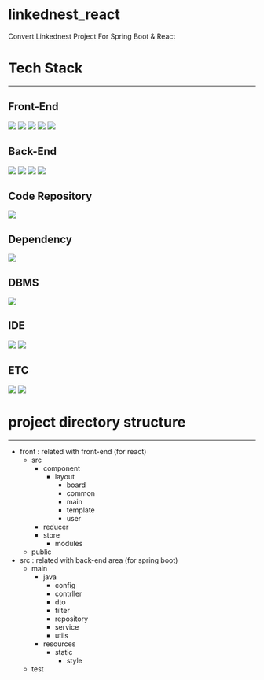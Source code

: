 # linkednest_react
Convert Linkednest Project For Spring Boot &amp; React

# Tech Stack
--------

<!-- <img src="https://img.shields.io/badge/Spring-6DB33F?style=flat&logo=Spring&logoColor=white"> -->
## Front-End
<img src="https://img.shields.io/badge/React-61DAFB?style=flat&logo=React&logoColor=white"> <img src="https://img.shields.io/badge/Redux-764ABC?style=flat&logo=Redux&logoColor=white"> <img src="https://img.shields.io/badge/MUI-007FFF?style=flat&logo=MUI&logoColor=white"> <img src="https://img.shields.io/badge/JavaScript-F7DF1E?style=flat&logo=JavaScript&logoColor=white"> <img src="https://img.shields.io/badge/Sass-CC6699?style=flat&logo=Sass&logoColor=white"> 

## Back-End
<img src="https://img.shields.io/badge/Spring Boot-6DB33F?style=flat&logo=Spring Boot&logoColor=white"> <img src="https://img.shields.io/badge/OpenJDK-FFFFFF?style=flat&logo=OpenJDK&logoColor=white"> <img src="https://img.shields.io/badge/Spring Security-6DB33F?style=flat&logo=Spring Security&logoColor=white"> <img src="https://img.shields.io/badge/JSON Web Tokens-000000?style=flat&logo=JSON Web Tokens&logoColor=white">

## Code Repository
<img src="https://img.shields.io/badge/GitHub-181717?style=flat&logo=GitHub&logoColor=white">

## Dependency
<img src="https://img.shields.io/badge/Gradle-02303A?style=flat&logo=Gradle&logoColor=white">

## DBMS
<img src="https://img.shields.io/badge/MariaDB-003545?style=flat&logo=MariaDB&logoColor=white">

## IDE
<img src="https://img.shields.io/badge/IntelliJ IDEA-000000?style=flat&logo=IntelliJ IDEA&logoColor=white"> <img src="https://img.shields.io/badge/Visual Studio Code-007ACC?style=flat&logo=Visual Studio Code&logoColor=white">

## ETC
<img src="https://img.shields.io/badge/npm-CB3837?style=flat&logo=npm&logoColor=white"> <img src="https://img.shields.io/badge/Yarn-2C8EBB?style=flat&logo=Yarn&logoColor=white">

# project directory structure
--------

- front : related with front-end (for react)
  - src
    - component
      - layout
        - board
        - common
        - main
        - template
        - user
    - reducer
    - store
      - modules
  - public    
- src : related with back-end area (for spring boot)
  - main
    - java
      - config
      - contrller
      - dto
      - filter
      - repository
      - service
      - utils
    - resources
      - static
        - style
  - test      
